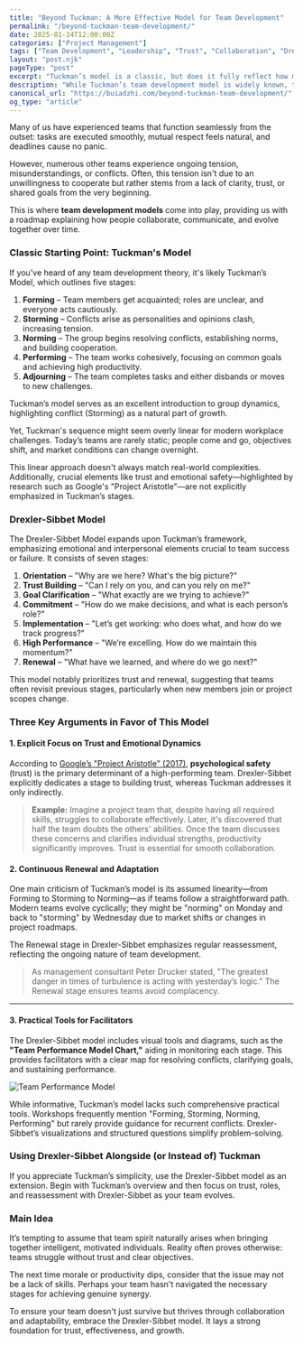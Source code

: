 ```yaml
---
title: "Beyond Tuckman: A More Effective Model for Team Development"
permalink: "/beyond-tuckman-team-development/"
date: 2025-01-24T12:00:00Z
categories: ["Project Management"]
tags: ["Team Development", "Leadership", "Trust", "Collaboration", "Drexler-Sibbet"]
layout: "post.njk"
pageType: "post"
excerpt: "Tuckman’s model is a classic, but does it fully reflect how modern teams evolve? Learn why the Drexler-Sibbet Model provides a more practical approach."
description: "While Tuckman’s team development model is widely known, the Drexler-Sibbet framework offers a more nuanced approach, prioritizing trust and adaptability. Discover why it’s a game-changer for modern teams."
canonical_url: "https://buiadzhi.com/beyond-tuckman-team-development/"
og_type: "article"
---
```


Many of us have experienced teams that function seamlessly from the outset: tasks are executed smoothly, mutual respect feels natural, and deadlines cause no panic.

However, numerous other teams experience ongoing tension, misunderstandings, or conflicts. Often, this tension isn't due to an unwillingness to cooperate but rather stems from a lack of clarity, trust, or shared goals from the very beginning.

This is where **team development models** come into play, providing us with a roadmap explaining how people collaborate, communicate, and evolve together over time.

### Classic Starting Point: Tuckman's Model

If you've heard of any team development theory, it's likely Tuckman’s Model, which outlines five stages:

1. **Forming** – Team members get acquainted; roles are unclear, and everyone acts cautiously.
2. **Storming** – Conflicts arise as personalities and opinions clash, increasing tension.
3. **Norming** – The group begins resolving conflicts, establishing norms, and building cooperation.
4. **Performing** – The team works cohesively, focusing on common goals and achieving high productivity.
5. **Adjourning** – The team completes tasks and either disbands or moves to new challenges.

Tuckman’s model serves as an excellent introduction to group dynamics, highlighting conflict (Storming) as a natural part of growth.

Yet, Tuckman's sequence might seem overly linear for modern workplace challenges. Today’s teams are rarely static; people come and go, objectives shift, and market conditions can change overnight.

This linear approach doesn't always match real-world complexities. Additionally, crucial elements like trust and emotional safety—highlighted by research such as Google's "Project Aristotle"—are not explicitly emphasized in Tuckman’s stages.

### Drexler-Sibbet Model

The Drexler-Sibbet Model expands upon Tuckman’s framework, emphasizing emotional and interpersonal elements crucial to team success or failure. It consists of seven stages:

1. **Orientation** – "Why are we here? What's the big picture?"
2. **Trust Building** – "Can I rely on you, and can you rely on me?"
3. **Goal Clarification** – "What exactly are we trying to achieve?"
4. **Commitment** – "How do we make decisions, and what is each person’s role?"
5. **Implementation** – "Let’s get working: who does what, and how do we track progress?"
6. **High Performance** – "We’re excelling. How do we maintain this momentum?"
7. **Renewal** – "What have we learned, and where do we go next?"

This model notably prioritizes trust and renewal, suggesting that teams often revisit previous stages, particularly when new members join or project scopes change.

### Three Key Arguments in Favor of This Model

#### 1. Explicit Focus on Trust and Emotional Dynamics

According to [Google’s "Project Aristotle" (2017)](https://psychsafety.com/googles-project-aristotle/), **psychological safety** (trust) is the primary determinant of a high-performing team. Drexler-Sibbet explicitly dedicates a stage to building trust, whereas Tuckman addresses it only indirectly.

> **Example:** Imagine a project team that, despite having all required skills, struggles to collaborate effectively. Later, it's discovered that half the team doubts the others' abilities. Once the team discusses these concerns and clarifies individual strengths, productivity significantly improves. Trust is essential for smooth collaboration.

#### 2. Continuous Renewal and Adaptation

One main criticism of Tuckman’s model is its assumed linearity—from Forming to Storming to Norming—as if teams follow a straightforward path. Modern teams evolve cyclically; they might be "norming" on Monday and back to "storming" by Wednesday due to market shifts or changes in project roadmaps.

The Renewal stage in Drexler-Sibbet emphasizes regular reassessment, reflecting the ongoing nature of team development.

> As management consultant Peter Drucker stated, "The greatest danger in times of turbulence is acting with yesterday’s logic." The Renewal stage ensures teams avoid complacency.

---

#### 3. Practical Tools for Facilitators

The Drexler-Sibbet model includes visual tools and diagrams, such as the **"Team Performance Model Chart,"** aiding in monitoring each stage. This provides facilitators with a clear map for resolving conflicts, clarifying goals, and sustaining performance.

![Team Performance Model](https://www.kaizenko.com/wp-content/uploads/2019/06/kaizenko-Drexler-Sibbet-Team-Performance-Model.png)

While informative, Tuckman’s model lacks such comprehensive practical tools. Workshops frequently mention "Forming, Storming, Norming, Performing" but rarely provide guidance for recurrent conflicts. Drexler-Sibbet’s visualizations and structured questions simplify problem-solving.

### Using Drexler-Sibbet Alongside (or Instead of) Tuckman

If you appreciate Tuckman’s simplicity, use the Drexler-Sibbet model as an extension. Begin with Tuckman’s overview and then focus on trust, roles, and reassessment with Drexler-Sibbet as your team evolves.

### Main Idea

It’s tempting to assume that team spirit naturally arises when bringing together intelligent, motivated individuals. Reality often proves otherwise: teams struggle without trust and clear objectives.

The next time morale or productivity dips, consider that the issue may not be a lack of skills. Perhaps your team hasn't navigated the necessary stages for achieving genuine synergy.

To ensure your team doesn't just survive but thrives through collaboration and adaptability, embrace the Drexler-Sibbet model. It lays a strong foundation for trust, effectiveness, and growth.
